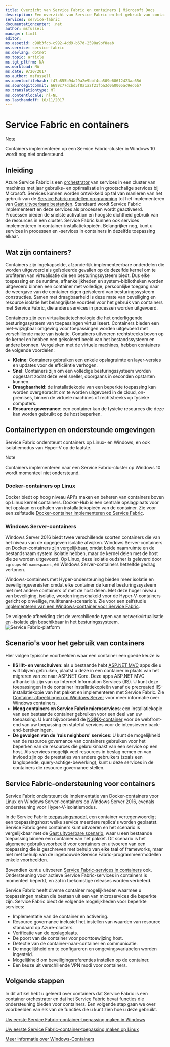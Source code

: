 ```yaml
---
title: Overzicht van Service Fabric en containers | Microsoft Docs
description: Een overzicht van Service Fabric en het gebruik van containers microservice toepassingen implementeren. In dit artikel biedt een overzicht van hoe de containers kunnen worden gebruikt en de beschikbare functies in Service Fabric.
services: service-fabric
documentationcenter: .net
author: msfussell
manager: timlt
editor: 
ms.assetid: c98b3fcb-c992-4dd9-b67d-2598a9bf8aab
ms.service: service-fabric
ms.devlang: dotnet
ms.topic: article
ms.tgt_pltfrm: NA
ms.workload: NA
ms.date: 9/20/2017
ms.author: msfussell
ms.openlocfilehash: f47a855b94a29a2e9bbf4ca509e68612423aa65d
ms.sourcegitcommit: 6699c77dcbd5f8a1a2f21fba3d0a0005ac9ed6b7
ms.translationtype: MT
ms.contentlocale: nl-NL
ms.lasthandoff: 10/11/2017
---
```

# <a name="service-fabric-and-containers"></a>Service Fabric en containers
> [!NOTE]
> Containers implementeren op een Service Fabric-cluster in Windows 10 wordt nog niet ondersteund. 
>   

## <a name="introduction"></a>Inleiding
Azure Service Fabric is een [orchestrator](service-fabric-cluster-resource-manager-introduction.md) van services in een cluster van machines met jaar gebruiks- en optimalisatie in grootschalige services bij Microsoft. Services kunnen worden ontwikkeld op tal van manieren van het gebruik van de [Service Fabric modellen programming](service-fabric-choose-framework.md) tot het implementeren van [Gast uitvoerbare bestanden](service-fabric-deploy-existing-app.md). Standaard wordt Service Fabric implementeert en deze services als processen wordt geactiveerd. Processen bieden de snelste activation en hoogste dichtheid gebruik van de resources in een cluster. Service Fabric kunnen ook services implementeren in container-installatiekopieën. Belangrijker nog, kunt u services in processen en -services in containers in dezelfde toepassing elkaar.   

## <a name="what-are-containers"></a>Wat zijn containers?
Containers zijn ingekapselde, afzonderlijk implementeerbare onderdelen die worden uitgevoerd als geïsoleerde gevallen op de dezelfde kernel om te profiteren van virtualisatie die een besturingssysteem biedt. Dus elke toepassing en de runtime, afhankelijkheden en system-bibliotheken worden uitgevoerd binnen een container met volledige, persoonlijke toegang naar de weergave van de container eigen geïsoleerd van besturingssysteem constructies. Samen met draagbaarheid is deze mate van beveiliging en resource isolatie het belangrijkste voordeel voor het gebruik van containers met Service Fabric, die anders services in processen worden uitgevoerd.

Containers zijn een virtualisatietechnologie die het onderliggende besturingssysteem van toepassingen virtualiseert. Containers bieden een niet-wijzigbaar omgeving voor toepassingen worden uitgevoerd met verschillende mate van isolatie. Containers uitvoeren rechtstreeks boven op de kernel en hebben een geïsoleerd beeld van het bestandssysteem en andere bronnen. Vergeleken met de virtuele machines, hebben containers de volgende voordelen:

* **Kleine**: Containers gebruiken een enkele opslagruimte en layer-versies en updates voor de efficiëntie verhogen.
* **Snel**: Containers zijn om een volledige besturingssysteem worden opgestart zodat deze veel sneller, doorgaans in seconden opstarten kunnen.
* **Draagbaarheid**: de installatiekopie van een beperkte toepassing kan worden overgebracht om te worden uitgevoerd in de cloud, on-premises, binnen de virtuele machines of rechtstreeks op fysieke computers.
* **Resource governance**: een container kan de fysieke resources die deze kan worden gebruikt op de host beperken.

## <a name="container-types-and-supported-environments"></a>Containertypen en ondersteunde omgevingen
Service Fabric ondersteunt containers op Linux- en Windows, en ook isolatiemodus van Hyper-V op de laatste. 

> [!NOTE]
> Containers implementeren naar een Service Fabric-cluster op Windows 10 wordt momenteel niet ondersteund. 
> 

### <a name="docker-containers-on-linux"></a>Docker-containers op Linux
Docker biedt op hoog niveau API's maken en beheren van containers boven op Linux kernel containers. Docker-Hub is een centrale opslagplaats voor het opslaan en ophalen van installatiekopieën van de container.
Zie voor een zelfstudie [Docker-container implementeren op Service Fabric](service-fabric-get-started-containers-linux.md).

### <a name="windows-server-containers"></a>Windows Server-containers
Windows Server 2016 biedt twee verschillende soorten containers die van het niveau van de opgegeven isolatie afwijken. Windows Server-containers en Docker-containers zijn vergelijkbaar, omdat beide naamruimte en de bestandsnaam system isolatie hebben, maar de kernel delen met de host die ze worden uitgevoerd. Op Linux, deze isolatie oudsher is geleverd door `cgroups` en `namespaces`, en Windows Server-containers hetzelfde gedrag vertonen.

Windows-containers met Hyper-ondersteuning bieden meer isolatie en beveiligingsvereisten omdat elke container de kernel besturingssysteem niet met andere containers of met de host delen. Met deze hoger niveau van beveiliging, isolatie, worden ingeschakeld voor de Hyper-V-containers gericht op onveilige, multitenant-scenario's.
Zie voor een zelfstudie [implementeren van een Windows-container voor Service Fabric](service-fabric-get-started-containers.md).

De volgende afbeelding ziet de verschillende typen van netwerkvirtualisatie en -isolatie zijn beschikbaar in het besturingssysteem.
![Service Fabric-platform][Image1]

## <a name="scenarios-for-using-containers"></a>Scenario's voor het gebruik van containers
Hier volgen typische voorbeelden waar een container een goede keuze is:

* **IIS lift- en verschuiven**: als u bestaande hebt [ASP.NET MVC](https://www.asp.net/mvc) apps die u wilt blijven gebruiken, plaatst u deze in een container in plaats van het migreren van ze naar ASP.NET Core. Deze apps ASP.NET MVC afhankelijk zijn van op Internet Information Services (IIS). U kunt deze toepassingen in de container installatiekopieën vanaf de precreated IIS-installatiekopie van het pakket en implementeren met Service Fabric. Zie [Container afbeeldingen op Windows Server](https://docs.microsoft.com/en-us/virtualization/windowscontainers/quick-start/quick-start-windows-server) voor meer informatie over Windows containers.
* **Meng containers en Service Fabric microservices**: een installatiekopie van een bestaande container gebruiken voor een deel van uw toepassing. U kunt bijvoorbeeld de [NGINX-container](https://hub.docker.com/_/nginx/) voor de webfront-end van uw toepassing en stateful services voor de intensievere back-end-berekeningen.
* **De gevolgen van de 'ruis neighbors' services**: U kunt de mogelijkheid van de resource governance van containers gebruiken voor het beperken van de resources die gebruikmaakt van een service op een host. Als services mogelijk veel resources in beslag nemen en van invloed zijn op de prestaties van andere gebruikers (zoals een langlopende, query-achtige-bewerking), kunt u deze services in de containers die resource governance stellen.

## <a name="service-fabric-support-for-containers"></a>Service Fabric-ondersteuning voor containers
Service Fabric ondersteunt de implementatie van Docker-containers voor Linux en Windows Server-containers op Windows Server 2016, evenals ondersteuning voor Hyper-V-isolatiemodus. 

In de Service Fabric [toepassingsmodel](service-fabric-application-model.md), een container vertegenwoordigt een toepassingshost welke service meerdere replica's worden geplaatst. Service Fabric geen containers kunt uitvoeren en het scenario is vergelijkbaar met de [Gast uitvoerbare scenario](service-fabric-deploy-existing-app.md), waar u een bestaande toepassing binnen een container van het pakket. Dit scenario is het algemene gebruiksvoorbeeld voor containers en uitvoeren van een toepassing die is geschreven met behulp van elke taal of frameworks, maar niet met behulp van de ingebouwde Service Fabric-programmeermodellen enkele voorbeelden.

Bovendien kunt u uitvoeren [Service Fabric-services in containers](service-fabric-services-inside-containers.md) ook. Ondersteuning voor actieve Service Fabric-services in containers is momenteel beperkt, en zal in toekomstige releases worden verbeterd.

Service Fabric heeft diverse container mogelijkheden waarmee u toepassingen maken die bestaan uit een van microservices die beperkte zijn. Service Fabric biedt de volgende mogelijkheden voor beperkte services:

* Implementatie van de container en activering.
* Resource governance inclusief het instellen van waarden van resource standaard op Azure-clusters.
* Verificatie van de opslagplaats.
* De poort van de container voor poorttoewijzing host.
* Detectie van de container-naar-container en communicatie.
* De mogelijkheid om te configureren en omgevingsvariabelen worden ingesteld.
* Mogelijkheid om beveiligingsreferenties instellen op de container.
* Een keuze uit verschillende VPN modi voor containers.

## <a name="next-steps"></a>Volgende stappen
In dit artikel hebt u geleerd over containers dat Service Fabric is een container orchestrator en dat het Service Fabric bevat functies die ondersteuning bieden voor containers. Een volgende stap gaan we over voorbeelden van elk van de functies die u kunt zien hoe u deze gebruikt.

[Uw eerste Service Fabric-container-toepassing maken in Windows](service-fabric-get-started-containers.md)

[Uw eerste Service Fabric-container-toepassing maken op Linux](service-fabric-get-started-containers-linux.md)

[Meer informatie over Windows-Containers](https://docs.microsoft.com/en-us/virtualization/windowscontainers/about/)

[Image1]: media/service-fabric-containers/Service-Fabric-Types-of-Isolation.png
